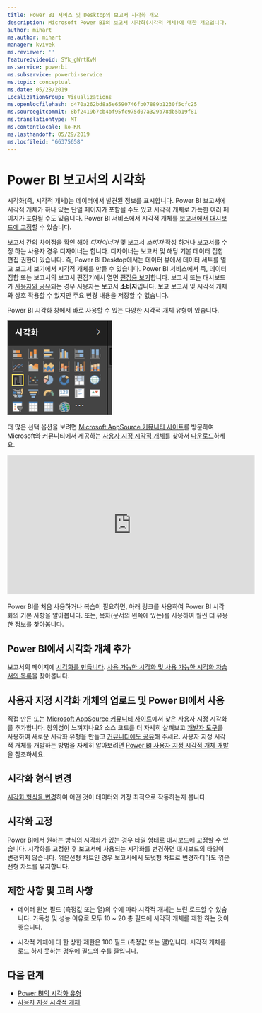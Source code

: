 ```yaml
---
title: Power BI 서비스 및 Desktop의 보고서 시각화 개요
description: Microsoft Power BI의 보고서 시각화(시각적 개체)에 대한 개요입니다.
author: mihart
ms.author: mihart
manager: kvivek
ms.reviewer: ''
featuredvideoid: SYk_gWrtKvM
ms.service: powerbi
ms.subservice: powerbi-service
ms.topic: conceptual
ms.date: 05/28/2019
LocalizationGroup: Visualizations
ms.openlocfilehash: d470a262bd8a5e6590746fb07889b1230f5cfc25
ms.sourcegitcommit: 8bf2419b7cb4bf95fc975d07a329b78db5b19f81
ms.translationtype: MT
ms.contentlocale: ko-KR
ms.lasthandoff: 05/29/2019
ms.locfileid: "66375658"
---
```

# <a name="visualizations-in-power-bi-reports"></a>Power BI 보고서의 시각화

시각화(즉, 시각적 개체)는 데이터에서 발견된 정보를 표시합니다. Power BI 보고서에 시각적 개체가 하나 있는 단일 페이지가 포함될 수도 있고 시각적 개체로 가득한 여러 페이지가 포함될 수도 있습니다. Power BI 서비스에서 시각적 개체를 [보고서에서 대시보드에 고정](../service-dashboard-pin-tile-from-report.md)할 수 있습니다.

보고서 간의 차이점을 확인 해야 *디자이너가* 및 보고서 *소비자* 작성 하거나 보고서를 수정 하는 사용자 경우 디자이너는 합니다.  디자이너는 보고서 및 해당 기본 데이터 집합 편집 권한이 있습니다. 즉, Power BI Desktop에서는 데이터 뷰에서 데이터 세트를 열고 보고서 보기에서 시각적 개체를 만들 수 있습니다. Power BI 서비스에서 즉, 데이터 집합 또는 보고서의 보고서 편집기에서 열면 [편집용 보기](../consumer/end-user-reading-view.md)합니다. 보고서 또는 대시보드가 [사용자와 공유](../consumer/end-user-shared-with-me.md)되는 경우 사용자는 보고서 **소비자**입니다. 보고 보고서 및 시각적 개체와 상호 작용할 수 있지만 주요 변경 내용을 저장할 수 없습니다.

Power BI 시각화 창에서 바로 사용할 수 있는 다양한 시각적 개체 유형이 있습니다.

![](media/power-bi-report-visualizations/power-bi-templates.png)

더 많은 선택 옵션을 보려면 [Microsoft AppSource 커뮤니티 사이트](https://appsource.microsoft.com)를 방문하여 Microsoft와 커뮤니티에서 제공하는 [사용자 지정 시각적 개체](../developer/custom-visual-develop-tutorial.md)를 찾아서 [다운로드](https://appsource.microsoft.com/marketplace/apps?page=1&product=power-bi-visuals)하세요.

<iframe width="560" height="315" src="https://www.youtube.com/embed/SYk_gWrtKvM?list=PL1N57mwBHtN0JFoKSR0n-tBkUJHeMP2cP" frameborder="0" allowfullscreen></iframe>


  Power BI를 처음 사용하거나 복습이 필요하면, 아래 링크를 사용하여 Power BI 시각화의 기본 사항을 알아봅니다.  또는, 목차(문서의 왼쪽에 있는)를 사용하여 훨씬 더 유용한 정보를 찾아봅니다.

## <a name="add-a-visualization-in-power-bi"></a>Power BI에서 시각화 개체 추가

보고서의 페이지에 [시각화를 만듭니다](power-bi-report-add-visualizations-i.md). [사용 가능한 시각화 및 사용 가능한 시각화 자습서의 목록](power-bi-visualization-types-for-reports-and-q-and-a.md)을 찾아봅니다. 

## <a name="upload-a-custom-visualization-and-use-it-in-power-bi"></a>사용자 지정 시각화 개체의 업로드 및 Power BI에서 사용

직접 만든 또는 [Microsoft AppSource 커뮤니티 사이트](https://appsource.microsoft.com/marketplace/apps?product=power-bi-visuals)에서 찾은 사용자 지정 시각화를 추가합니다. 창의성이 느껴지나요? 소스 코드를 더 자세히 살펴보고 [개발자 도구](../developer/custom-visual-develop-tutorial.md)를 사용하여 새로운 시각화 유형을 만들고 [커뮤니티에도 공유](../developer/office-store.md)해 주세요. 사용자 지정 시각적 개체를 개발하는 방법을 자세히 알아보려면 [Power BI 사용자 지정 시각적 개체 개발](../developer/custom-visual-develop-tutorial.md)을 참조하세요.

## <a name="change-the-visualization-type"></a>시각화 형식 변경

[시각화 형식을 변경](power-bi-report-change-visualization-type.md)하여 어떤 것이 데이터와 가장 최적으로 작동하는지 봅니다.

## <a name="pin-the-visualization"></a>시각화 고정

Power BI에서 원하는 방식의 시각화가 있는 경우 타일 형태로 [대시보드에 고정](../service-dashboard-pin-tile-from-report.md)할 수 있습니다. 시각화를 고정한 후 보고서에 사용되는 시각화를 변경하면 대시보드의 타일이 변경되지 않습니다. 꺾은선형 차트인 경우 보고서에서 도넛형 차트로 변경하더라도 꺾은선형 차트를 유지합니다.

## <a name="limitations-and-considerations"></a>제한 사항 및 고려 사항
- 데이터 원본 필드 (측정값 또는 열)의 수에 따라 시각적 개체는 느린 로드할 수 있습니다.  가독성 및 성능 이유로 모두 10 ~ 20 총 필드에 시각적 개체를 제한 하는 것이 좋습니다. 

- 시각적 개체에 대 한 상한 제한은 100 필드 (측정값 또는 열)입니다. 시각적 개체를 로드 하지 못하는 경우에 필드의 수를 줄입니다.   

## <a name="next-steps"></a>다음 단계

* [Power BI의 시각화 유형](power-bi-visualization-types-for-reports-and-q-and-a.md)
* [사용자 지정 시각적 개체](../power-bi-custom-visuals.md)